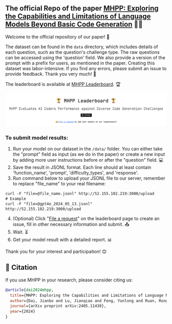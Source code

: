 ## The official Repo of the paper [MHPP: Exploring the Capabilities and Limitations of Language Models Beyond Basic Code Generation](https://arxiv.org/abs/2405.11430) 📄✨

Welcome to the official repository of our paper! 🎉

The dataset can be found in the `data` directory, which includes details of each question, such as the question's challenge type. The raw questions can be accessed using the 'question' field. We also provide a version of the prompt with a prefix for users, as mentioned in the paper. Creating this dataset was labor-intensive. If you find any errors, please submit an issue to provide feedback. Thank you very much! 🙏

The leaderboard is available at [MHPP Leaderboard](https://sparksofagi.github.io/MHPP/). 🏆

![MHPP Leaderboard](./fig/mhpp_leaderboard.png)

### To submit model results:

1. Run your model on our dataset in the `/data/` folder. You can either take the "prompt" field as input (as we do in the paper) or create a new input by adding more user instructions before or after the "question" field. 💻
2. Save the result in JSONL format. Each line should at least contain 'function_name', 'prompt', 'difficulty_types', and 'response'.
3. Run command below to upload your JSONL file to our server, remember to replace "file_name" to your real filename:
```shell
curl -F "file=@file_name.jsonl" http://52.155.102.219:3000/upload
# Example
curl -F "file=@gpt4o_2024_05_13.jsonl" http://52.155.102.219:3000/upload
```
4. (Optional) Click "[File a request](https://github.com/SparksofAGI/MHPP/issues/new?assignees=&labels=model+eval&projects=&template=model_eval_request.yml&title=💡+%5BREQUEST%5D+-+%3CMODEL_NAME%3E)" on the leaderboard page to create an issue, fill in other necessary information and submit. 📤
5. Wait. ⏳
6. Get your model result with a detailed report. 📊

Thank you for your interest and participation! 😊


## 📝 Citation

If you use MHPP in your research, please consider citing us:

```bibtex
@article{dai2024mhpp,
  title={MHPP: Exploring the Capabilities and Limitations of Language Models Beyond Basic Code Generation},
  author={Dai, Jianbo and Lu, Jianqiao and Feng, Yunlong and Ruan, Rongju and Cheng, Ming and Tan, Haochen and Guo, Zhijiang},
  journal={arXiv preprint arXiv:2405.11430},
  year={2024}
}
```
